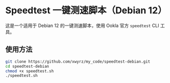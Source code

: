 # Speedtest 一键测速脚本（Debian 12）

这是一个适用于 Debian 12 的一键测速脚本，使用 Ookla 官方 `speedtest` CLI 工具。

## 使用方法

```bash
git clone https://github.com/xwyrz/my_code/speedtest-debian.git
cd speedtest-debian
chmod +x speedtest.sh
./speedtest.sh
